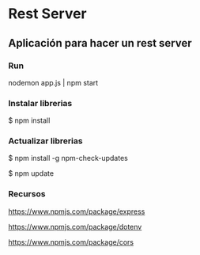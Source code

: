 # Rest Server

## Aplicación para hacer un rest server

### Run

nodemon app.js | npm start

### Instalar librerias
$ npm install

### Actualizar librerias

$ npm install -g npm-check-updates

$ npm update


### Recursos

https://www.npmjs.com/package/express

https://www.npmjs.com/package/dotenv

https://www.npmjs.com/package/cors